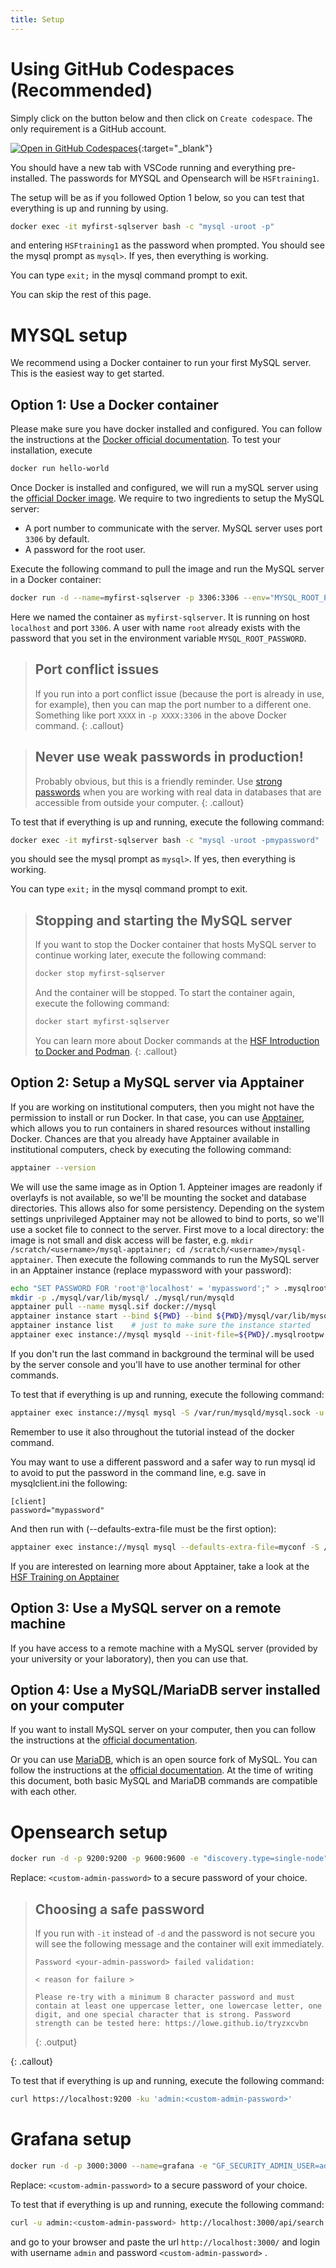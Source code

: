 ```yaml
---
title: Setup
---
```


# Using GitHub Codespaces (Recommended)

Simply click on the button below and then click on ``Create codespace``. The only requirement is a GitHub account.

[![Open in GitHub Codespaces](https://github.com/codespaces/badge.svg)](https://codespaces.new/hsf-training/hsf-training-databases-basics){:target="_blank"}

You should have a new tab with VSCode running and everything pre-installed. The passwords for MYSQL and Opensearch will be ``HSFtraining1``.

The setup will be as if you followed Option 1 below, so you can test that everything is up and running by using.
```bash
docker exec -it myfirst-sqlserver bash -c "mysql -uroot -p"
```
and entering ``HSFtraining1`` as the password when prompted. You should see the mysql prompt as ``mysql>``. If yes, then everything is working.

You can type ``exit;`` in the mysql command prompt to exit.

You can skip the rest of this page.

# MYSQL setup

We recommend using a Docker container to run your first MySQL server. This is the easiest way to get started.

## Option 1: Use a Docker container

Please make sure you have docker installed and configured. You can follow the instructions at the
[Docker official documentation](https://docs.docker.com/get-docker/). To test your installation, execute
```bash
docker run hello-world
```

Once Docker is installed and configured, we will run a mySQL server using the
[official Docker image](https://hub.docker.com/_/mysql). We require to two ingredients to setup the MySQL server:
* A port number to communicate with the server. MySQL server uses port ``3306`` by default.
* A password for the root user.

Execute the following command to pull the image and run the MySQL server in a Docker container:
```bash
docker run -d --name=myfirst-sqlserver -p 3306:3306 --env="MYSQL_ROOT_PASSWORD=mypassword" mysql
```
Here we named the container as ``myfirst-sqlserver``. It is running on host ``localhost`` and port ``3306``.
A user with name ``root`` already exists with the password that you set in the environment variable ``MYSQL_ROOT_PASSWORD``.

> ## Port conflict issues
> If you run into a port conflict issue (because the port is already in use, for example), then you can map the port
> number to a different one. Something like port ``XXXX`` in ``-p XXXX:3306`` in the above Docker command.
{: .callout}

> ## Never use weak passwords in production!
> Probably obvious, but this is a friendly reminder. Use [strong passwords](https://security.harvard.edu/use-strong-passwords)
> when you are working with real data in databases that are accessible from outside your computer.
{: .callout}


To test that if everything is up and running, execute the following command:
```bash
docker exec -it myfirst-sqlserver bash -c "mysql -uroot -pmypassword"
```
you should see the mysql prompt as ``mysql>``. If yes, then everything is working.

You can type ``exit;`` in the mysql command prompt to exit.

> ## Stopping and starting the MySQL server
> If you want to stop the Docker container that hosts MySQL server to continue working later, execute the following command:
> ```bash
> docker stop myfirst-sqlserver
> ```
> And the container will be stopped. To start the container again, execute the following command:
> ```bash
> docker start myfirst-sqlserver
> ```
>
> You can learn more about Docker commands at the [HSF Introduction to Docker and Podman](https://hsf-training.github.io/hsf-training-docker).
{: .callout}

## Option 2: Setup a MySQL server via Apptainer

If you are working on institutional computers, then you might not have the permission to install or run Docker.
In that case, you can use [Apptainer](https://apptainer.io/), which allows you to run containers in shared resources
without installing Docker. Chances are that you already have Apptainer available in institutional computers, check by
executing the following command:
```bash
apptainer --version
```

We will use the same image as in Option 1.
Appteiner images are readonly if overlayfs is not available, so we'll be mounting the socket and  database directories. This allows also for some persistency.
Depending on the system settings unprivileged Apptainer may not be allowed to bind to ports, so we'll use a socket file to connect to the server.
First move to a local directory: the image is not small and disk access will be faster, e.g. `mkdir /scratch/<username>/mysql-apptainer; cd /scratch/<username>/mysql-apptainer`.
Then execute the following commands to run the MySQL server in an Apptainer instance (replace mypassword with your password):
```bash
echo "SET PASSWORD FOR 'root'@'localhost' = 'mypassword';" > .mysqlrootpw
mkdir -p ./mysql/var/lib/mysql/ ./mysql/run/mysqld
apptainer pull --name mysql.sif docker://mysql
apptainer instance start --bind ${PWD} --bind ${PWD}/mysql/var/lib/mysql/:/var/lib/mysql --bind ${PWD}/mysql/run/mysqld:/run/mysqld  ./mysql.sif mysql
apptainer instance list    # just to make sure the instance started
apptainer exec instance://mysql mysqld --init-file=${PWD}/.mysqlrootpw &
```
If you don't run the last command in background the terminal will be used by the server console and you'll have to use another terminal for other commands.

To test that if everything is up and running, execute the following command:
```bash
apptainer exec instance://mysql mysql -S /var/run/mysqld/mysql.sock -u root -pmypassword
```
Remember to use it also throughout the tutorial instead of the docker command.

You may want to use a different password and a safer way to run mysql id to avoid to put the password in the command line, e.g. save in mysqlclient.ini the following:
```
[client]
password="mypassword"
```
And then run with (--defaults-extra-file must be the first option):
```bash
apptainer exec instance://mysql mysql --defaults-extra-file=myconf -S /var/run/mysqld/mysql.sock -u root
```

If you are interested on learning more about Apptainer, take a look at the
[HSF Training on Apptainer](https://hsf-training.github.io/hsf-training-singularity-webpage/)


## Option 3: Use a MySQL server on a remote machine

If you have access to a remote machine with a MySQL server (provided by your university or your laboratory),
then you can use that.


## Option 4: Use a MySQL/MariaDB server installed on your computer

If you want to install MySQL server on your computer, then you can follow the instructions at the
[official documentation](https://dev.mysql.com/doc/refman/8.2/en/installing.html).

Or you can use [MariaDB](https://mariadb.org/), which is an open source fork of MySQL. You can follow the instructions
at the [official documentation](https://mariadb.org/). At the time of writing this document, both basic MySQL and MariaDB
commands are compatible with each other.


# Opensearch setup

```bash
docker run -d -p 9200:9200 -p 9600:9600 -e "discovery.type=single-node" -e "OPENSEARCH_INITIAL_ADMIN_PASSWORD=<custom-admin-password>" opensearchproject/opensearch:latest
```

Replace: `<custom-admin-password>` to a secure password of your choice.

> ## Choosing a safe password
> If you run with `-it` instead of `-d` and the password is not secure you will see the following message and the container will exit immediately.
>
> ```
> Password <your-admin-password> failed validation:
>
> < reason for failure >
>
> Please re-try with a minimum 8 character password and must contain at least one uppercase letter, one lowercase letter, one digit, and one special character that is strong. Password strength can be tested here: https://lowe.github.io/tryzxcvbn
> ```
> {: .output}
>
{: .callout}

To test that if everything is up and running, execute the following command:
```bash
curl https://localhost:9200 -ku 'admin:<custom-admin-password>'
```


# Grafana setup

```bash
docker run -d -p 3000:3000 --name=grafana -e "GF_SECURITY_ADMIN_USER=admin" -e "GF_SECURITY_ADMIN_PASSWORD=<custom-admin-password>" grafana/grafana-enterprise
```
Replace: `<custom-admin-password>` to a secure password of your choice.

To test that if everything is up and running, execute the following command:
```bash
curl -u admin:<custom-admin-password> http://localhost:3000/api/search
```

and go to your browser and paste the url `http://localhost:3000/` and login with username `admin` and password `<custom-admin-password>` .